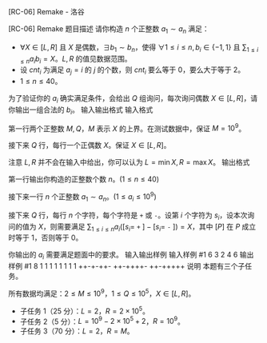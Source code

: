 



[RC-06] Remake - 洛谷














[RC-06] Remake
题目描述
请你构造 $n$ 个正整数 $a_1\sim a_n$ 满足：

- $\forall X\in [L,R]$ 且 $X$ 是偶数，$\exists b_1\sim b_n$，使得 $\forall 1\le i\le n,b_i\in \{-1,1\}$ 且 $\sum _{1\le i\le n} a_ib_i=X$。$L,R$ 的值见数据范围。
- 设 $cnt_i$ 为满足 $a_j=i$ 的 $j$ 的个数，则 $cnt_i$ 要么等于 $0$，要么大于等于 $2$。
- $1\le n\le 40$。

为了验证你的 $a_i$ 确实满足条件，会给出 $Q$ 组询问，每次询问偶数 $X \in [L,R]$，请你输出一组合法的 $b_i$。
输入输出格式
输入格式

第一行两个正整数 $M,Q$，$M$ 表示 $X$ 的上界。在测试数据中，保证 $M=10^9$。

接下来 $Q$ 行，每行一个正偶数 $X$。保证 $X\in [L,R]$。

注意 $L,R$ 并不会在输入中给出，你可以认为 $L=\min X,R=\max X$。
输出格式

第一行输出你构造的正整数个数 $n$。$(1\le n\le 40)$

接下来一行 $n$ 个正整数 $a_1\sim a_n$。$(1\le a_i\le 10^9)$

接下来 $Q$ 行，每行 $n$ 个字符，每个字符是 `+` 或 `-`。设第 $i$ 个字符为 $s_i$，设本次询问的值为 $X$，则需要满足 $\sum _{1\le i\le n} a_i([s_i=$ `+` $]-[s_i=$ `-` $])=X$，其中 $[P]$ 在 $P$ 成立时等于 $1$，否则等于 $0$。

你输出的 $a_i$ 需要满足题面中的要求。
输入输出样例
输入样例 #1
6 3
2
4
6
输出样例 #1
8
1 1 1 1 1 1 1 1
++-+-++-
++-++++-
++-+++++
说明
本题有三个子任务。

所有数据均满足：$2\le M\le 10^9$，$1\le Q\le 10^5$，$X\in [L,R]$。

- 子任务 $1$（$25$ 分）：$L=2$，$R=2\times 10^5$。
- 子任务 $2$（$5$ 分）：$L=10^9-2\times 10^5+2$，$R=10^9$。
- 子任务 $3$（$70$ 分）：$L=2$，$R=M$。






